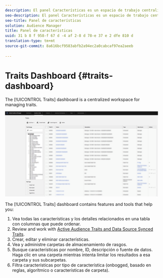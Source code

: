 ```yaml
---
description: El panel Características es un espacio de trabajo centralizado para gestionar características.
seo-description: El panel Características es un espacio de trabajo centralizado para gestionar características.
seo-title: Panel de características
solution: Audience Manager
title: Panel de características
uuid: 31 b 8 f 958-f 67 d -4 af 2-8 d 78-e 37 e 2 dfe 810 d
translation-type: tm+mt
source-git-commit: 8a616bcf9583abfb2a94ec2a0cabcaf97ea2aeeb

---
```



# Traits Dashboard {#traits-dashboard}

The [!UICONTROL Traits] dashboard is a centralized workspace for managing traits.

![](assets/traits-dashboard.png)

<!-- c_tb_dashboard.xml -->

The [!UICONTROL Traits] dashboard contains features and tools that help you:

1. Vea todas las características y los detalles relacionados en una tabla con columnas que puede ordenar.
1. Review and work with [Active Audience Traits and Data Source Synced Traits](../../features/traits/client-activity-synced-audience-traits.md).
1. Crear, editar y eliminar características.
1. Vea y administre carpetas de almacenamiento de rasgos.
1. Busque características por nombre, ID, descripción o fuente de datos. Haga clic en una carpeta mientras intenta limitar los resultados a esa carpeta y sus subcarpetas.
1. Filtra características por tipo de característica (onbogged, basado en reglas, algorítmico o características de carpeta).